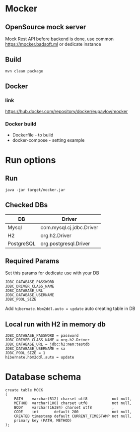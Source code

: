 # Mocker
## OpenSource mock server
Mock Rest API before backend is done, use common https://mocker.badsoft.ml or dedicate instance 
## Build
````
mvn clean package
````
## Docker
### link
https://hub.docker.com/repository/docker/eupavlov/mocker
### Docker build
- Dockerfile - to build
- docker-compose - setting example 
# Run options
## Run
````
java -jar target/mocker.jar
````
## Checked DBs
|DB|Driver|
|---|---|
|Mysql|com.mysql.cj.jdbc.Driver|
|H2|org.h2.Driver|
|PostgreSQL|org.postgresql.Driver| 
## Required Params
Set this params for dedicate use with your DB
````
JDBC_DATABASE_PASSWORD
JDBC_DRIVER_CLASS_NAME
JDBC_DATABASE_URL
JDBC_DATABASE_USERNAME
JDBC_POOL_SIZE
````
Add ``hibernate.hbm2ddl.auto = update`` auto creating table in DB
## Local run with H2 in memory db
````
JDBC_DATABASE_PASSWORD = password
JDBC_DRIVER_CLASS_NAME = org.h2.Driver
JDBC_DATABASE_URL = jdbc:h2:mem:testdb
JDBC_DATABASE_USERNAME = sa
JDBC_POOL_SIZE = 1
hibernate.hbm2ddl.auto = update
````
# Database schema
````
create table MOCK
(
    PATH    varchar(512) charset utf8           not null,
    METHOD  varchar(100) charset utf8           not null,
    BODY    varchar(16384) charset utf8         ,
    CODE    int       default 200               not null,
    CREATED timestamp default CURRENT_TIMESTAMP not null,
    primary key (PATH, METHOD)
);
````
